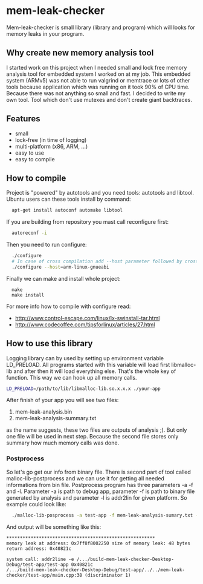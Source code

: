 # mem-leak-checker

Mem-leak-checker is small library (library and program) which will looks for memory leaks in your program.

## Why create new memory analysis tool

I started work on this project when I needed small and lock free memory analysis tool for embedded system I worked on at my job.
This embedded  system (ARMv5) was not able to run valgrind or memtrace or lots of other tools because application which was running on it took 90% of CPU time.
Because there was not anything so small and fast. I decided to write my own tool. Tool which don't use mutexes and don't create giant backtraces.

## Features

* small
* lock-free (in time of logging)
* multi-platform (x86, ARM, ...)
* easy to use
* easy to compile

## How to compile


Project is "powered" by autotools and you need tools: autotools and libtool. Ubuntu users can these tools install by command:

``` bash
  apt-get install autoconf automake libtool
```
If you are building from repository you mast call reconfigure first:

```bash
  autoreconf -i
```
Then you need to run configure:

```bash
  ./configure
  # In case of cross compilation add --host parameter followed by crosscomiler
  ./configure --host=arm-linux-gnueabi
```

Finally we can make and install whole project:

```
  make
  make install
```

For more info how to compile with configure read:
* http://www.control-escape.com/linux/lx-swinstall-tar.html
* http://www.codecoffee.com/tipsforlinux/articles/27.html


## How to use this library

Logging library can by used by setting up environment variable LD_PRELOAD.
All programs started with this variable will load first libmalloc-lib and after then it will load everything else. That's the whole key of function. This way we can hook up all memory calls.

```bash
LD_PRELOAD=/path/to/lib/libmalloc-lib.so.x.x.x ./your-app
```

After finish of your app you will see two files:
1. mem-leak-analysis.bin
2. mem-leak-analysis-summary.txt

as the name suggests, these two files are outputs of analysis ;). But only one file will be used in next step. Because the second file stores only summary how much memory calls was done.

### Postprocess

So let's go get our info from binary file. There is second part of tool called malloc-lib-postprocess and we can use it for getting all needed informations from bin file.
Postprocess program has three parameters -a -f and -l. Parameter -a is path to debug app, parameter -f is path to binary file generated by analysis and parameter -l is addr2lin for given platform.
So example could look like:

```bash
  ./malloc-lib-posprocess -a test-app -f mem-leak-analysis-sumary.txt -l addr2line
```

And output will be something like this:

```
*******************************************************
memory leak at address: 0x7ff8f8002250 size of memory leak: 48 bytes
return address: 0x40821c

system call: addr2line -e /.../build-mem-leak-checker-Desktop-Debug/test-app/test-app 0x40821c
/.../build-mem-leak-checker-Desktop-Debug/test-app/../../mem-leak-checker/test-app/main.cpp:38 (discriminator 1)
```

